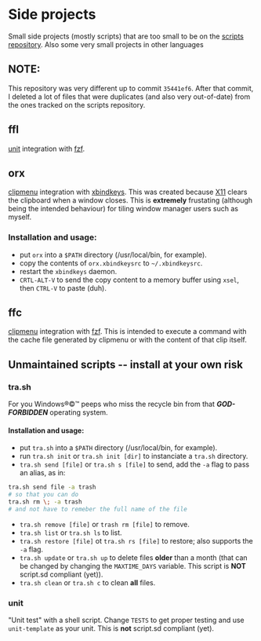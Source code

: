 # Side projects

Small side projects (mostly scripts) that are too small to be on the
[scripts repository](https://github.com/matthmr/scripts). Also some very small
projects in other languages

## **NOTE**:

This repository was very different up to commit `35441ef6`. After that commit, I
deleted a lot of files that were duplicates (and also very out-of-date) from the
ones tracked on the scripts repository.

## ffl
[unit](#unit) integration with [fzf](https://github.com/junegunn/fzf).

## orx

[clipmenu](https://github.com/cdown/clipmenu) integration with
[xbindkeys](git://git.savannah.nongnu.org/xbindkeys.git/). This was created
because [X11](https://x.org/wiki) clears the clipboard when a window closes.
This is **extremely** frustating (although being the intended behaviour) for
tiling window manager users such as myself.
### Installation and usage:
- put `orx` into a `$PATH` directory (/usr/local/bin, for example).
- copy the contents of `orx.xbindkeysrc` to `~/.xbindkeysrc`.
- restart the `xbindkeys` daemon.
- `CRTL-ALT-V` to send the copy content to a memory buffer using `xsel`, then
  `CTRL-V` to paste (duh).

## ffc

[clipmenu](https://github.com/cdown/clipmenu) integration with
[fzf](https://github.com/junegunn/fzf). This is intended to execute a command
with the cache file generated by clipmenu or with the content of that clip
itself.

## Unmaintained scripts -- install at your own risk

### tra.sh

For you Windows®©™ peeps who miss the recycle bin from that ***GOD-FORBIDDEN***
operating system.

#### Installation and usage:
- put `tra.sh` into a `$PATH` directory (/usr/local/bin, for example).
- run `tra.sh init` or `tra.sh init [dir]` to instanciate a `tra.sh` directory.
- `tra.sh send [file]` or `tra.sh s [file]` to send, add the `-a` flag to pass
  an alias, as in:
```sh
tra.sh send file -a trash
# so that you can do
tra.sh rm \; -a trash
# and not have to remeber the full name of the file
```
- `tra.sh remove [file]` or `trash rm [file]` to remove.
- `tra.sh list` or `tra.sh ls` to list.
- `tra.sh restore [file]` ot `tra.sh rs [file]` to restore; also supports the
  `-a` flag.
- `tra.sh update` or `tra.sh up` to delete files **older** than a month (that
  can be changed by changing the `MAXTIME_DAYS` variable. This script is **NOT**
  script.sd compliant (yet)).
- `tra.sh clean` or `tra.sh c` to clean **all** files.

### unit

"Unit test" with a shell script. Change `TESTS` to get proper testing and use
`unit-template` as your unit. This is **not** script.sd compliant (yet).
